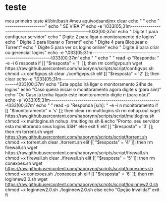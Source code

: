 # teste
meu primeiro teste 
#!/bin/bash
#meu aquivodsandjmx
clear
echo " "
echo "              --------------------"
echo "              SE VIRA ?"
echo -e '\033[05;31m---------------------------------------------------------\033[00;37m'
echo "         Digite 1 para configurar servidor"
echo "         Digite 2 para ligar o monitoramento de logins"
echo "         Digite 3 para liberar o Torrent"
echo "         Digite 4 para Bloquear o Torrent"
echo "         Digite 5 para ver os logins online"
echo "         Digite 6 para criar ou gerenciar logins"
echo -e '\033[05;31m---------------------------------------------------------\033[00;37m'
echo " "
echo " "
read -p "Responda: " -e -i 6 resposta
if [[ "$resposta" = '1' ]]; then
        rm configvps.sh
        wget https://raw.githubusercontent.com/haborynn/scripts/script/configvps.sh
        chmod +x configvps.sh
        clear
        ./configvps.sh
elif [[ "$resposta" = '2' ]]; then
        clear
        echo -e '\033[05;31m--------------------------------------------------------\033[00;37m'
        echo "Esta opção irá ligar o monitoramento 24hs de logins"
        echo "Caso queira iniciar o monitoramento agora digite s (para sim)"
        echo "Ou Caso já tenha ligado este monitoramento digite n (para não)"
        echo -e '\033[05;31m--------------------------------------------------------\033[00;37m'
        echo " "
        read -p "Responda [s/n]: " -e -i n monitoramento
        if [[ "$monitoramento" = 's' ]]; then
                clear
                rm multlogins.sh
                rm nohup.out
                wget https://raw.githubusercontent.com/haborynn/scripts/script/multlogins.sh
                chmod +x multlogins.sh
                nohup ./multlogins.sh &
                echo "Pronto, seu servidor esta monitorando seus logins SSH"
        else
                exit
        fi
elif [[ "$resposta" = '3' ]]; then
        rm torrent.sh
        wget https://raw.githubusercontent.com/haborynn/scripts/script/torrent.sh
        chmod +x torrent.sh
        clear
        ./torrent.sh
elif [[ "$resposta" = '4' ]]; then
        rm firewall.sh
        wget https://raw.githubusercontent.com/haborynn/scripts/script/firewall.sh
        chmod +x firewall.sh
        clear
        ./firewall.sh
elif [[ "$resposta" = '5' ]]; then
        rm conexoes.sh
        wget https://raw.githubusercontent.com/haborynn/scripts/script/conexoes.sh
        chmod +x conexoes.sh
        ./conexoes.sh
elif [[ "$resposta" = '6' ]]; then
        rm loginnew2.0.sh
        wget https://raw.githubusercontent.com/haborynn/scripts/script/loginnew2.0.sh
        chmod +x loginnew2.0.sh
        ./loginnew2.0.sh
else
        echo "Opção Invalida!"
        exit
fi
